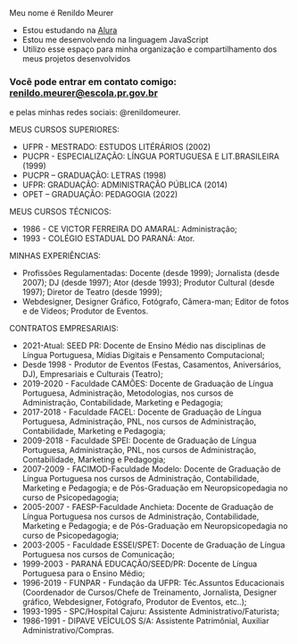 Meu nome é  Renildo Meurer

- Estou estudando na [Alura](https://www.alura.com.br)
- Estou me desenvolvendo na linguagem JavaScript
- Utilizo esse espaço para minha organização e compartilhamento dos meus projetos desenvolvidos

### Você pode entrar em contato comigo: renildo.meurer@escola.pr.gov.br
e pelas minhas redes sociais: @renildomeurer.

MEUS CURSOS SUPERIORES:
- UFPR - MESTRADO: ESTUDOS LITÉRÁRIOS (2002)
- PUCPR - ESPECIALIZAÇÃO: LÍNGUA PORTUGUESA E LIT.BRASILEIRA (1999)
- PUCPR – GRADUAÇÃO: LETRAS (1998)
- UFPR: GRADUAÇÃO: ADMINISTRAÇÃO PÚBLICA (2014)
- OPET – GRADUAÇÃO: PEDAGOGIA (2022)

MEUS CURSOS TÉCNICOS:
- 1986 - CE VICTOR FERREIRA DO AMARAL: Administração;
- 1993 - COLÉGIO ESTADUAL DO PARANÁ: Ator.

MINHAS EXPERIÊNCIAS:
- Profissões Regulamentadas: Docente (desde 1999); Jornalista (desde 2007); DJ (desde 1997); Ator (desde 1993); Produtor Cultural (desde 1997); Diretor de Teatro (desde 1999); 
- Webdesigner, Designer Gráfico, Fotógrafo, Câmera-man; Editor de fotos e de Vídeos; Produtor de Eventos.

CONTRATOS EMPRESARIAIS:
- 2021-Atual: SEED PR: Docente de Ensino Médio nas disciplinas de Língua Portuguesa, Mídias Digitais e Pensamento Computacional;
- Desde 1998 - Produtor de Eventos (Festas, Casamentos, Aniversários, DJ), Empresariais e Culturais (Teatro);
- 2019-2020 - Faculdade CAMÕES: Docente de Graduação de Língua Portuguesa, Administração, Metodologias, nos cursos de Administração, Contabilidade, Marketing e Pedagogia;
- 2017-2018 - Faculdade FACEL: Docente de Graduação de Língua Portuguesa, Administração, PNL, nos cursos de Administração, Contabilidade, Marketing e Pedagogia;
- 2009-2018 - Faculdade SPEI: Docente de Graduação de Língua Portuguesa, Administração, PNL, nos cursos de Administração, Contabilidade, Marketing e Pedagogia; 
- 2007-2009 - FACIMOD-Faculdade Modelo: Docente de Graduação de Língua Portuguesa nos cursos de Administração, Contabilidade, Marketing e Pedagogia; e de Pós-Graduação em Neuropsicopedagia no curso de Psicopedagogia;
- 2005-2007 - FAESP-Faculdade Anchieta: Docente de Graduação de Língua Portuguesa nos cursos de Administração, Contabilidade, Marketing e Pedagogia; e de Pós-Graduação em Neuropsicopedagia no curso de Psicopedagogia;
- 2003-2005 - Faculdade ESSEI/SPET: Docente de Graduação de Língua Portuguesa nos cursos de Comunicação;
- 1999-2003 - PARANÁ EDUCAÇÃO/SEED/PR: Docente de Língua Portuguesa para o Ensino Médio;
- 1996-2019 - FUNPAR - Fundação da UFPR: Téc.Assuntos Educacionais (Coordenador de Cursos/Chefe de Treinamento, Jornalista, Designer gráfico, Webdesigner, Fotógrafo, Produtor de Eventos, etc..);
- 1993-1995 - SPC/Hospital Cajuru: Assistente Administrativo/Faturista;
- 1986-1991 - DIPAVE VEÍCULOS S/A: Assistente Patrimônial, Auxiliar Administrativo/Compras.
